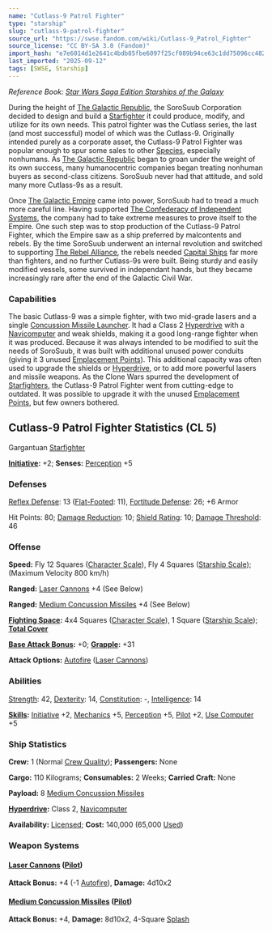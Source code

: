 ```yaml
---
name: "Cutlass-9 Patrol Fighter"
type: "starship"
slug: "cutlass-9-patrol-fighter"
source_url: "https://swse.fandom.com/wiki/Cutlass-9_Patrol_Fighter"
source_license: "CC BY-SA 3.0 (Fandom)"
import_hash: "e7e6014d1e2641c4bdb85fbe6097f25cf089b94ce63c1dd75096cc482d687bb2"
last_imported: "2025-09-12"
tags: [SWSE, Starship]
---
```

*Reference Book: [Star Wars Saga Edition Starships of the Galaxy](https://swse.fandom.com/wiki/Star_Wars_Saga_Edition_Starships_of_the_Galaxy)*

During the height of [The Galactic Republic](https://swse.fandom.com/wiki/The_Galactic_Republic), the SoroSuub Corporation decided to design and build a [Starfighter](https://swse.fandom.com/wiki/Starfighter) it could produce, modify, and utilize for its own needs. This patrol fighter was the Cutlass series, the last (and most successful) model of which was the Cutlass-9. Originally intended purely as a corporate asset, the Cutlass-9 Patrol Fighter was popular enough to spur some sales to other [Species](https://swse.fandom.com/wiki/Species), especially nonhumans. As [The Galactic Republic](https://swse.fandom.com/wiki/The_Galactic__Republic) began to groan under the weight of its own success, many humanocentric companies began treating nonhuman buyers as second-class citizens. SoroSuub never had that attitude, and sold many more Cutlass-9s as a result.

Once [The Galactic Empire](https://swse.fandom.com/wiki/The_Galactic_Empire) came into power, SoroSuub had to tread a much more careful line. Having supported [The Confederacy of Independent Systems](https://swse.fandom.com/wiki/The_Confederacy_of_Independent_Systems), the company had to take extreme measures to prove itself to the Empire. One such step was to stop production of the Cutlass-9 Patrol Fighter, which the Empire saw as a ship preferred by malcontents and rebels. By the time SoroSuub underwent an internal revolution and switched to supporting [The Rebel Alliance](https://swse.fandom.com/wiki/The_Rebel_Alliance), the rebels needed [Capital Ships](https://swse.fandom.com/wiki/Capital_Ships) far more than fighters, and no further Cutlass-9s were built. Being sturdy and easily modified vessels, some survived in independant hands, but they became increasingly rare after the end of the Galactic Civil War.

### Capabilities
The basic Cutlass-9 was a simple fighter, with two mid-grade lasers and a single [Concussion Missile Launcher](https://swse.fandom.com/wiki/Concussion_Missile_Launcher). It had a Class 2 [Hyperdrive](https://swse.fandom.com/wiki/Hyperdrive) with a [Navicomputer](https://swse.fandom.com/wiki/Navicomputer) and weak shields, making it a good long-range fighter when it was produced. Because it was always intended to be modified to suit the needs of SoroSuub, it was built with additional unused power conduits (giving it 3 unused [Emplacement Points](https://swse.fandom.com/wiki/Emplacement_Points)). This additional capacity was often used to upgrade the shields or [Hyperdrive](https://swse.fandom.com/wiki/Hyperdrive), or to add more powerful lasers and missile weapons. As the Clone Wars spurred the development of [Starfighters](https://swse.fandom.com/wiki/Starfighters), the Cutlass-9 Patrol Fighter went from cutting-edge to outdated. It was possible to upgrade it with the unused [Emplacement Points](https://swse.fandom.com/wiki/Emplacement_Points), but few owners bothered.

## Cutlass-9 Patrol Fighter Statistics (CL 5)
Gargantuan [Starfighter](https://swse.fandom.com/wiki/Starfighter)

**[Initiative](https://swse.fandom.com/wiki/Initiative):** +2; **Senses:** [Perception](https://swse.fandom.com/wiki/Perception) +5
### Defenses
[Reflex Defense](https://swse.fandom.com/wiki/Reflex_Defense_(Vehicles)): 13 ([Flat-Footed](https://swse.fandom.com/wiki/Flat-Footed): 11), [Fortitude Defense](https://swse.fandom.com/wiki/Fortitude_Defense_(Vehicles)): 26; +6 Armor

Hit Points: 80; [Damage Reduction](https://swse.fandom.com/wiki/Damage_Reduction): 10; [Shield Rating](https://swse.fandom.com/wiki/Shield_Rating): 10; [Damage Threshold](https://swse.fandom.com/wiki/Damage_Threshold_(Vehicles)): 46
### Offense
**Speed:** Fly 12 Squares ([Character Scale](https://swse.fandom.com/wiki/Character_Scale)), Fly 4 Squares ([Starship Scale](https://swse.fandom.com/wiki/Starship_Scale)); (Maximum Velocity 800 km/h)

**Ranged:** [Laser Cannons](https://swse.fandom.com/wiki/Laser_Cannons) +4 (See Below)

**Ranged:** [Medium Concussion Missiles](https://swse.fandom.com/wiki/Medium_Concussion_Missiles) +4 (See Below)

**[Fighting Space](https://swse.fandom.com/wiki/Fighting_Space):** 4x4 Squares ([Character Scale](https://swse.fandom.com/wiki/Character_Scale)), 1 Square ([Starship Scale](https://swse.fandom.com/wiki/Starship_Scale)); **[Total Cover](https://swse.fandom.com/wiki/Total_Cover)**

**[Base Attack Bonus](https://swse.fandom.com/wiki/Base_Attack_Bonus):** +0; **[Grapple](https://swse.fandom.com/wiki/Grapple):** +31

**Attack Options:** [Autofire](https://swse.fandom.com/wiki/Autofire_(Vehicle_Combat)) ([Laser Cannons](https://swse.fandom.com/wiki/Laser_Cannons))
### Abilities
[Strength](https://swse.fandom.com/wiki/Strength): 42, [Dexterity](https://swse.fandom.com/wiki/Dexterity): 14, [Constitution](https://swse.fandom.com/wiki/Constitution): -, [Intelligence](https://swse.fandom.com/wiki/Intelligence): 14

**[Skills](https://swse.fandom.com/wiki/Skills):** [Initiative](https://swse.fandom.com/wiki/Initiative) +2, [Mechanics](https://swse.fandom.com/wiki/Mechanics) +5, [Perception](https://swse.fandom.com/wiki/Perception) +5, [Pilot](https://swse.fandom.com/wiki/Pilot) +2, [Use Computer](https://swse.fandom.com/wiki/Use_Computer) +5
### Ship Statistics
**Crew:** 1 (Normal [Crew Quality](https://swse.fandom.com/wiki/Crew_Quality)); **Passengers:** None

**Cargo:** 110 Kilograms; **Consumables:** 2 Weeks; **Carried Craft:** None

**Payload:** 8 [Medium Concussion Missiles](https://swse.fandom.com/wiki/Medium_Concussion_Missiles)

**[Hyperdrive](https://swse.fandom.com/wiki/Hyperdrive):** Class 2, [Navicomputer](https://swse.fandom.com/wiki/Navicomputer)

**Availability:** [Licensed](https://swse.fandom.com/wiki/Licensed); **Cost:** 140,000 (65,000 [Used](https://swse.fandom.com/wiki/Used))
### Weapon Systems
#### **[Laser Cannons](https://swse.fandom.com/wiki/Laser_Cannons) ([Pilot](https://swse.fandom.com/wiki/Pilot_(Vehicle_Combat)))**
**Attack Bonus:** +4 (-1 [Autofire](https://swse.fandom.com/wiki/Autofire_(Vehicle_Combat))), **Damage:** 4d10x2
#### **[Medium Concussion Missiles](https://swse.fandom.com/wiki/Medium_Concussion_Missiles) ([Pilot](https://swse.fandom.com/wiki/Pilot_(Vehicle_Combat)))**
**Attack Bonus:** +4, **Damage:** 8d10x2, 4-Square [Splash](https://swse.fandom.com/wiki/Splash)